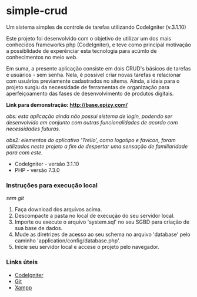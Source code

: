 # simple-crud
Um sistema simples de controle de tarefas utilizando CodeIgniter (v.3.1.10)

Este projeto foi desenvolvido com o objetivo de utilizar um dos mais conhecidos frameworks php (CodeIgniter), e teve como principal motivação a possiblidade de experênciar esta tecnologia para acúmlo de conhecimentos no meio web.

Em suma, a presente aplicação consiste em dois CRUD's básicos de tarefas e usuários - sem senha. Nela, é possível criar novas tarefas e relacionar com usuários previamente cadastrados no sitema. Ainda, a ideia para o projeto surgiu da necessidade de ferramentas de organização para aperfeiçoamento das fases de desenvolvimento de produtos digitais.


__Link para demonstração: <http://base.epizy.com/>__

_obs: esta aplicação ainda não possui sistema de login, podendo ser desenvolvido em conjunto com outras funcionalidades de acordo com necessidades futuras._

_obs2: elementos do aplicativo 'Trello', como logotipo e favicon, foram utilizados neste projeto a fim de despertar uma sensação de familiaridade para com este._

 - CodeIgniter - versão 3.1.10
 - PHP - versão 7.3.0

### Instruções para execução local ### 
_sem git_

1. Faça download dos arquivos acima.
2. Descompacte a pasta no local de execução do seu servidor local.
3. Importe ou execute o arquivo 'system.sql' no seu SGBD para criação de sua base de dados.
4. Mude as diretrizes de acesso ao seu schema no arquivo 'database' pelo caminho 'application/config/database.php'.
5. Inicie seu servidor local e accese o projeto pelo navegador.

### Links úteis ###
- [CodeIgniter](https://www.codeigniter.com/)
- [Git](https://git-scm.com/)
- [Xampp](https://www.apachefriends.org/)
